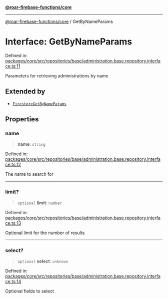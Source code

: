 [**@roar-firebase-functions/core**](../README.md)

---

[@roar-firebase-functions/core](../README.md) / GetByNameParams

# Interface: GetByNameParams

Defined in: [packages/core/src/repositories/base/administration.base.repository.interface.ts:11](https://github.com/yeatmanlab/roar-firebase-functions/blob/0fc701649174b7557e55644b1065be2fa3d3d7ca/packages/core/src/repositories/base/administration.base.repository.interface.ts#L11)

Parameters for retrieving administrations by name

## Extended by

- [`FirestoreGetByNameParams`](FirestoreGetByNameParams.md)

## Properties

### name

> **name**: `string`

Defined in: [packages/core/src/repositories/base/administration.base.repository.interface.ts:12](https://github.com/yeatmanlab/roar-firebase-functions/blob/0fc701649174b7557e55644b1065be2fa3d3d7ca/packages/core/src/repositories/base/administration.base.repository.interface.ts#L12)

The name to search for

---

### limit?

> `optional` **limit**: `number`

Defined in: [packages/core/src/repositories/base/administration.base.repository.interface.ts:13](https://github.com/yeatmanlab/roar-firebase-functions/blob/0fc701649174b7557e55644b1065be2fa3d3d7ca/packages/core/src/repositories/base/administration.base.repository.interface.ts#L13)

Optional limit for the number of results

---

### select?

> `optional` **select**: `unknown`

Defined in: [packages/core/src/repositories/base/administration.base.repository.interface.ts:14](https://github.com/yeatmanlab/roar-firebase-functions/blob/0fc701649174b7557e55644b1065be2fa3d3d7ca/packages/core/src/repositories/base/administration.base.repository.interface.ts#L14)

Optional fields to select
